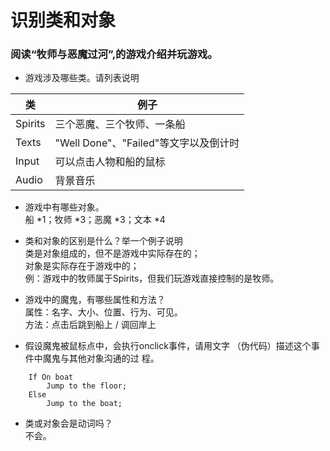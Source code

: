 # 识别类和对象
### 阅读“牧师与恶魔过河”,的游戏介绍并玩游戏。

* 游戏涉及哪些类。请列表说明  

类 | 例子  
-|-
Spirits|三个恶魔、三个牧师、一条船
Texts|"Well Done"、"Failed"等文字以及倒计时
Input|可以点击人物和船的鼠标
Audio|背景音乐

* 游戏中有哪些对象。  
船 *1；牧师 *3；恶魔 *3；文本 *4

* 类和对象的区别是什么？举一个例子说明  
类是对象组成的，但不是游戏中实际存在的；  
对象是实际存在于游戏中的；  
例：游戏中的牧师属于Spirits，但我们玩游戏直接控制的是牧师。  

* 游戏中的魔鬼，有哪些属性和方法？  
属性：名字、大小、位置、行为、可见。  
方法：点击后跳到船上 / 调回岸上  

* 假设魔鬼被鼠标点中，会执行onclick事件，请用文字
（伪代码）描述这个事件中魔鬼与其他对象沟通的过
程。  
```
    If On boat
        Jump to the floor;
    Else 
        Jump to the boat;
```

* 类或对象会是动词吗？  
不会。

